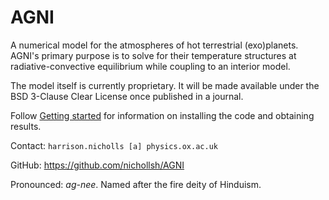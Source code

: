 # AGNI
A numerical model for the atmospheres of hot terrestrial (exo)planets. AGNI's 
primary purpose is to solve for their temperature structures at 
radiative-convective equilibrium while coupling to an interior model.

The model itself is currently proprietary. It will be made available under the 
BSD 3-Clause Clear License once published in a journal. 

Follow [Getting started](@ref) for information on installing the code and 
obtaining results.

Contact: `harrison.nicholls [a] physics.ox.ac.uk`  
        
GitHub: https://github.com/nichollsh/AGNI    

Pronounced: _ag-nee_. Named after the fire deity of Hinduism.
